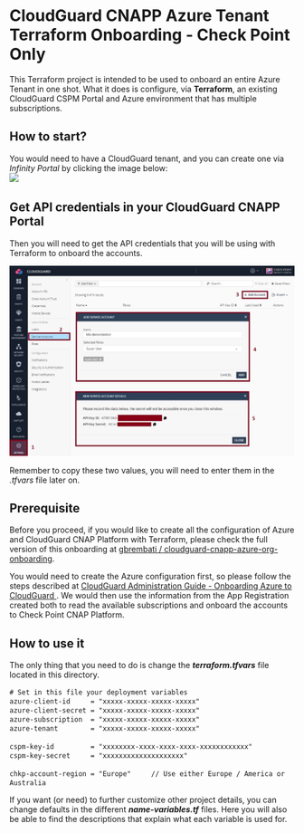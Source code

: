 # CloudGuard CNAPP Azure Tenant Terraform Onboarding - Check Point Only
This Terraform project is intended to be used to onboard an entire Azure Tenant in one shot. What it does is configure, via **Terraform**, an existing CloudGuard CSPM Portal and Azure environment that has multiple subscriptions.      
 
## How to start?
You would need to have a CloudGuard tenant, and you can create one via *Infinity Portal* by clicking the image below:      
[<img src=https://www.checkpoint.com/wp-content/themes/checkpoint-theme-v2/images/checkpoint-logo.png>](https://portal.checkpoint.com/create-account)

## Get API credentials in your CloudGuard CNAPP Portal
Then you will need to get the API credentials that you will be using with Terraform to onboard the accounts.

![Architectural Design](/zimages/create-cpsm-serviceaccount.jpg)

Remember to copy these two values, you will need to enter them in the *.tfvars* file later on.

## Prerequisite
Before you proceed, if you would like to create all the configuration of Azure and CloudGuard CNAP Platform with Terraform, please check the full version of this onboarding at [gbrembati / cloudguard-cnapp-azure-org-onboarding](https://github.com/gbrembati/cloudguard-cnapp-azure-org-onboarding).    

You would need to create the Azure configuration first, so please follow the steps described at [CloudGuard Administration Guide - Onboarding Azure to CloudGuard
](https://sc1.checkpoint.com/documents/CloudGuard_Dome9/Documentation/Getting-Started/Onboarding-Azure.htm?tocpath=Getting%20Started%20with%20CloudGuard%20%7COnboarding%20Cloud%20Environments%20%7COnboarding%20Azure%20Subscriptions%20%7C_____1). We would then use the information from the App Registration created both to read the available subscriptions and onboard the accounts to Check Point CNAP Platform.    

## How to use it
The only thing that you need to do is change the __*terraform.tfvars*__ file located in this directory.

```hcl
# Set in this file your deployment variables
azure-client-id     = "xxxxx-xxxxx-xxxxx-xxxxx"
azure-client-secret = "xxxxx-xxxxx-xxxxx-xxxxx"
azure-subscription  = "xxxxx-xxxxx-xxxxx-xxxxx"
azure-tenant        = "xxxxx-xxxxx-xxxxx-xxxxx"

cspm-key-id         = "xxxxxxxx-xxxx-xxxx-xxxx-xxxxxxxxxxxx"
cspm-key-secret     = "xxxxxxxxxxxxxxxxxxxx"

chkp-account-region = "Europe"     // Use either Europe / America or Australia
```
If you want (or need) to further customize other project details, you can change defaults in the different __*name-variables.tf*__ files. Here you will also be able to find the descriptions that explain what each variable is used for.
